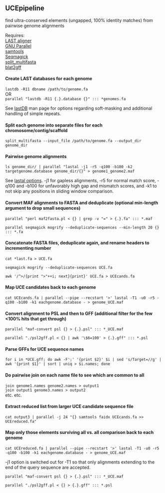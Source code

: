 ## UCEpipeline
find ultra-conserved elements (ungapped, 100% identity matches) from pairwise genome alignments

Requires:  
[LAST aligner](http://last.cbrc.jp/)  
[GNU Parallel](http://www.gnu.org/software/parallel/)  
[samtools](http://www.htslib.org/)  
[Seqmagick](https://github.com/fhcrc/seqmagick)  
[split_multifasta](http://iubio.bio.indiana.edu/gmod/genogrid/scripts/split_multifasta.pl)  
[blat2gff](http://iubio.bio.indiana.edu/gmod/tandy/blat2gff.pl)

#### Create LAST databases for each genome  
`lastdb -R11 dbname /path/to/genome.fa`  
OR    
`parallel "lastdb -R11 {.}.database {}" ::: *genomes.fa` 


See [lastDB](http://last.cbrc.jp/doc/lastdb.txt) man page for options regarding soft-masking and additional handling of simple repeats.

#### Split each genome into separate files for each chromosome/contig/scaffold  
`split_multifasta --input_file /path/to/genome.fa --output_dir genome_dir`

#### Pairwise genome alignments  
`ls genome_dir/ | parallel "lastal -j1 -r5 -q100 -b100 -k2 targetgenome.database genome_dir/{}" > genome1_genome2.maf`

See [lastal options](http://last.cbrc.jp/doc/lastal.txt). -j1 for gapless alignments, -r5 for normal match score, -q100 and -b100 for unfavorably high gap and mismatch scores, and -k1 to not skip any positions in sliding window comparison.  

#### Convert MAF alignments to FASTA and deduplicate (optional min-length argument to drop small sequences)

`parallel "perl maf2fasta.pl < {} | grep -v "=" > {.}.fa" ::: *.maf`

`parallel seqmagick mogrify --deduplicate-sequences --min-length 20 {} ::: *.fa`

#### Concatenate FASTA files, deduplicate again, and rename headers to incrementing number

`cat *last.fa > UCE.fa`

`seqmagick mogrify --deduplicate-sequences UCE.fa`

`awk '/^>/{print ">"++i; next}{print}' UCE.fa > UCEcands.fa`

#### Map UCE candidates back to each genome

`cat UCEcands.fa | parallel --pipe --recstart '>' lastal -T1 -u0 -r5 -q100 -b100 -k1 eachgenome.database - > genome_UCE.maf`

#### Convert alignment to PSL and then to GFF (additional filter for the few <100% hits that get through)

`parallel "maf-convert psl {} > {.}.psl" ::: *_UCE.maf`

`parallel "./psl2gff.pl < {} | awk '\$6=100' > {.}.gff" ::: *.psl`

#### Parse GFFs for UCE sequence names

`for i in *UCE.gff; do awk -F';' '{print $2}' $i | sed 's/Target=//g' | awk '{print $1}' | sort | uniq > $i.names; done`

#### Do pairwise join on each name file to see which are common to all

`join genome1.names genome2.names > output1`  
`join output1 genome3.names > output2`  
etc. etc.

#### Extract reduced list from larger UCE candidate sequence file

`cat output3 | parallel -j 24 "{} samtools faidx UCEcands.fa >> UCEreduced.fa"`

#### Map only those elements surviving all vs. all comparison back to each genome

`cat UCEreduced.fa | parallel --pipe --recstart '>' lastal -T1 -u0 -r5 -q100 -b100 -k1 eachgenome.database - > genome_UCE.maf`

-j1 option is switched out for -T1 so that only alignments extending to the end of the query sequence are accepted.

`parallel "maf-convert psl {} > {.}.psl" ::: *_UCE.maf`

`parallel "./psl2gff.pl < {} > {.}.gff" ::: *.psl`
